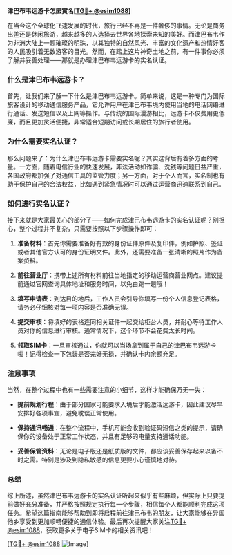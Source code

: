**津巴布韦远游卡怎麽實名[[TG💪+ @esim1088](https://t.me/s/esim1088)]**

在当今这个全球化飞速发展的时代，旅行已经不再是一件奢侈的事情。无论是商务出差还是休闲旅游，越来越多的人选择去世界各地探索未知的美好。而津巴布韦作为非洲大陆上一颗璀璨的明珠，以其独特的自然风光、丰富的文化遗产和热情好客的人民吸引着无数游客的目光。然而，在踏上这片神奇土地之前，有一件事你必须了解并妥善处理——那就是办理津巴布韦远游卡的实名认证。

### 什么是津巴布韦远游卡？

首先，让我们来了解一下什么是津巴布韦远游卡。简单来说，这是一种专门为国际旅客设计的移动通信服务产品，它允许用户在津巴布韦境内使用当地的电话网络进行通话、发送短信以及上网等操作。与传统的国际漫游相比，远游卡不仅费用更低廉，而且更加灵活便捷，非常适合短期访问或长期居住的旅行者使用。

### 为什么需要实名认证？

那么问题来了：为什么津巴布韦远游卡需要实名呢？其实这背后有着多方面的考量。一方面，随着电信行业的快速发展，非法活动如诈骗、洗钱等问题日益严重，各国政府都加强了对通信工具的监管力度；另一方面，对于个人而言，实名制也有助于保护自己的合法权益，比如遇到紧急情况时可以通过运营商迅速联系到自己。

### 如何进行实名认证？

接下来就是大家最关心的部分了——如何完成津巴布韦远游卡的实名认证呢？别担心，整个过程并不复杂，只需要按照以下步骤操作即可：

1. **准备材料**：首先你需要准备好有效的身份证件原件及复印件，例如护照、签证或者其他官方认可的身份证明文件。此外，还需要准备一张清晰的照片作为备案资料。
   
2. **前往营业厅**：携带上述所有材料前往当地指定的移动运营商营业网点。建议提前通过官网查询具体地址和服务时间，以免白跑一趟哦！

3. **填写申请表**：到达目的地后，工作人员会引导你填写一份个人信息登记表格，请务必仔细核对每一项内容是否准确无误。

4. **提交审核**：将填好的表格连同相关证件一起交给柜台人员，并耐心等待工作人员对你的信息进行审核。通常情况下，这个环节不会花费太长时间。

5. **领取SIM卡**：一旦审核通过，你就可以当场拿到属于自己的津巴布韦远游卡啦！记得检查一下包装是否完好无损，并确认卡内余额充足。

### 注意事项

当然，在整个过程中也有一些需要注意的小细节，这样才能确保万无一失：

- **提前规划行程**：由于部分国家可能要求入境后才能激活远游卡，因此建议尽早安排好各项事宜，避免耽误正常使用。
  
- **保持通讯畅通**：在整个流程中，手机可能会收到验证码短信之类的提示，请确保你的设备处于正常工作状态，并且有足够的电量支持通话功能。

- **妥善保管资料**：无论是电子版还是纸质版的文件，都应该妥善保存起来以备不时之需。特别是涉及到隐私敏感的信息更要小心谨慎地对待。

### 总结

综上所述，虽然津巴布韦远游卡的实名认证听起来似乎有些麻烦，但实际上只要提前做好充分准备，并严格按照规定执行每一个步骤，相信每个人都能顺利完成这项任务。希望这篇指南能够帮助到即将启程前往津巴布韦的朋友，让大家能够在异国他乡享受到更加顺畅便捷的通信体验。最后再次提醒大家关注[TG💪+ @esim1088](https://t.me/s/esim1088)，获取更多关于电子SIM卡的相关资讯吧！

[[TG💪+ @esim1088](https://t.me/s/esim1088) ![Image](https://i.postimg.cc/4NQfJmqS/Snipaste-2025-05-13-00-14-12.png)]